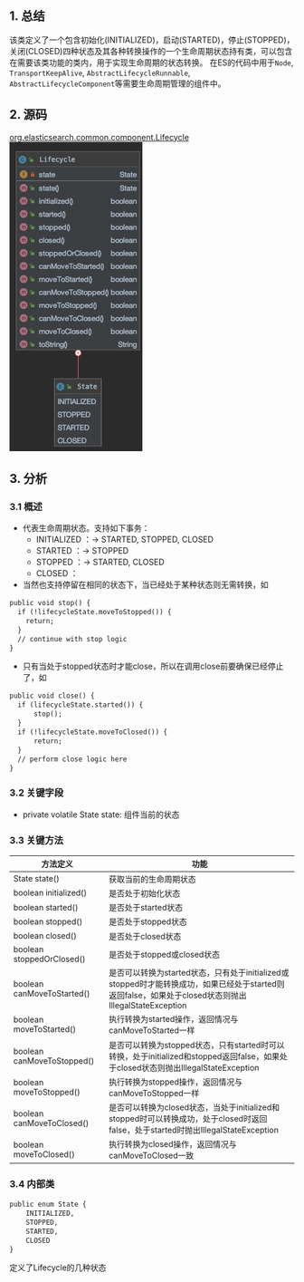 ## 1. 总结
该类定义了一个包含初始化(INITIALIZED)，启动(STARTED)，停止(STOPPED)，关闭(CLOSED)四种状态及其各种转换操作的一个生命周期状态持有类，可以包含在需要该类功能的类内，用于实现生命周期的状态转换。
在ES的代码中用于`Node`, `TransportKeepAlive`, `AbstractLifecycleRunnable`, `AbstractLifecycleComponent`等需要生命周期管理的组件中。
## 2. 源码
[org.elasticsearch.common.component.Lifecycle](https://github.com/elastic/elasticsearch/blob/6.7/server/src/main/java/org/elasticsearch/common/component/Lifecycle.java)
![类图](../../../../images/Lifecycle.jpg)
## 3. 分析
### 3.1 概述
- 代表生命周期状态。支持如下事务：
  - INITIALIZED ：-> STARTED, STOPPED, CLOSED
  - STARTED ：-> STOPPED
  - STOPPED ：-> STARTED, CLOSED
  - CLOSED ：
- 当然也支持停留在相同的状态下，当已经处于某种状态则无需转换，如
```
public void stop() {
  if (!lifecycleState.moveToStopped()) {
    return;
  }
  // continue with stop logic
}
```
- 只有当处于stopped状态时才能close，所以在调用close前要确保已经停止了，如
```
public void close() {
  if (lifecycleState.started()) {
      stop();
  }
  if (!lifecycleState.moveToClosed()) {
      return;
  }
  // perform close logic here
}
```
### 3.2 关键字段
- private volatile State state: 组件当前的状态
### 3.3 关键方法
|方法定义|功能|
|-|-|
|State state()|获取当前的生命周期状态|
|boolean initialized()|是否处于初始化状态|
|boolean started()|是否处于started状态|
|boolean stopped()|是否处于stopped状态|
|boolean closed()|是否处于closed状态|
|boolean stoppedOrClosed()|是否处于stopped或closed状态|
|boolean canMoveToStarted()|是否可以转换为started状态，只有处于initialized或stopped时才能转换成功，如果已经处于started则返回false，如果处于closed状态则抛出IllegalStateException|
|boolean moveToStarted()|执行转换为started操作，返回情况与canMoveToStarted一样|
|boolean canMoveToStopped()|是否可以转换为stopped状态，只有started时可以转换，处于initialized和stopped返回false，如果处于closed状态则抛出IllegalStateException|
|boolean moveToStopped()|执行转换为stopped操作，返回情况与canMoveToStopped一样|
|boolean canMoveToClosed()|是否可以转换为closed状态，当处于initialized和stopped时可以转换成功，处于closed时返回false，处于started时抛出IllegalStateException|
|boolean moveToClosed()|执行转换为closed操作，返回情况与canMoveToClosed一致|
### 3.4 内部类
```
public enum State {
    INITIALIZED,
    STOPPED,
    STARTED,
    CLOSED
}
```
定义了Lifecycle的几种状态